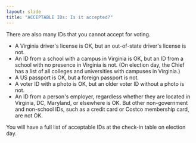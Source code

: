 ```yaml
---
layout: slide
title: "ACCEPTABLE IDs: Is it accepted?"
---
```


There are also many IDs that you cannot accept for voting.

- A Virginia driver&#39;s license is OK, but an out-of-state driver&#39;s license is not.
- An ID from a school with a campus in Virginia is OK, but an ID from a school with no presence in Virginia is not. (On election day, the Chief has a list of all colleges and universities with campuses in Virginia.)
- A US passport is OK, but a foreign passport is not.
- A voter ID with a photo is OK, but an older voter ID without a photo is not.
- An ID from a person&#39;s employer, regardless whether they are located in Virginia, DC, Maryland, or elsewhere is OK. But other non-government and non-school IDs, such as a credit card or Costco membership card, are not OK.

You will have a full list of acceptable IDs at the check-in table on election day.